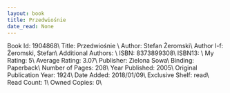 ```yaml
---
layout: book
title: Przedwiośnie 
date_read: None
---
```


Book Id: 1904868\ 
Title: Przedwiośnie \ 
Author: Stefan Żeromski\ 
Author l-f: Żeromski, Stefan\ 
Additional Authors: \ 
ISBN: 8373899308\ 
ISBN13: \ 
My Rating: 5\ 
Average Rating: 3.07\ 
Publisher: Zielona Sowa\ 
Binding: Paperback\ 
Number of Pages: 208\ 
Year Published: 2005\ 
Original Publication Year: 1924\ 
Date Added: 2018/01/09\ 
Exclusive Shelf: read\ 
Read Count: 1\ 
Owned Copies: 0\ 

